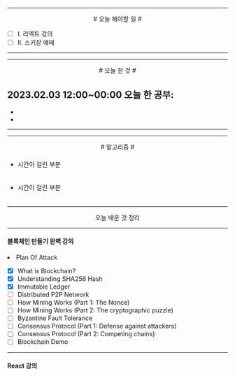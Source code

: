 
----

<div align='center'>
# 오늘 해야할 일 #
</div>

- [ ]  Ⅰ. 리엑트 강의
- [ ]  Ⅱ. 스키장 예매

----

----

<div align="center"># 오늘 한 것 #</div>

2023.02.03 12:00~00:00 
오늘 한 공부: 
- 
- 
- 

----

----
<div align="center"># 알고리즘 #</div>

####


- 시간이 걸린 부분

```js

```

####

####

- 시간이 걸린 부분

```js

```

####

----

<div align="center">오늘 배운 것 정리</div>

----

#### 블록체인 만들기 완벽 강의

<li>Plan Of Attack</li>

- [x]  What is Blockchain?
- [x]  Understanding SHA256 Hash
- [x]  Immutable Ledger
- [ ]  Distributed P2P Network
- [ ]  How Mining Works (Part 1: The Nonce)
- [ ]  How Mining Works (Part 2: The cryptographic puzzle)
- [ ]  Byzantine Fault Tolerance
- [ ]  Consensus Protocol (Part 1: Defense against attackers)
- [ ]  Consensus Protocol (Part 2: Competing chains)
- [ ]  Blockchain Demo

----

#### React 강의



####